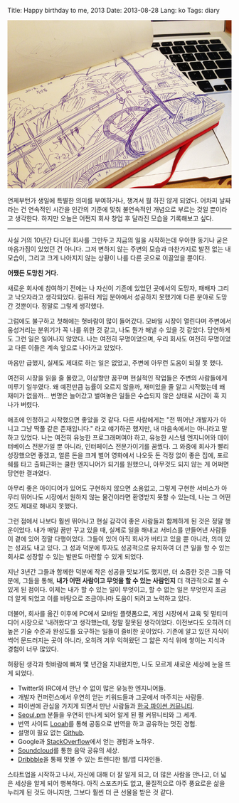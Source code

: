 Title: Happy birthday to me, 2013
Date: 2013-08-28
Lang: ko
Tags: diary

![A drawing on my birthday](./images/2013-08/birthday.jpg)

언제부턴가 생일에 특별한 의미를 부여하거나, 챙겨서 뭘 하진 않게 되었다.
어차피 날짜라는 건 연속적인 시간을 인간의 기준에 맞춰 불연속적인 개념으로 부르는 것일 뿐이라고 생각한다.
하지만 오늘은 어쩐지 회사 창업 후 달라진 모습을 기록해보고 싶다.

----

사실 거의 10년간 다니던 회사를 그만두고 지금의 일을 시작하는데 우아한 동기나 굳은 마음가짐이 있었던 건 아니다.
그저 변하지 않는 주변의 모습과 마찬가지로 발전 없는 내 모습이, 그리고 크게 나아지지 않는 상황이 나를 다른 곳으로 이끌었을 뿐이다.

**어쨌든 도망친 거다.**

새로운 회사에 참여하기 전에는 나 자신이 기존에 있었던 곳에서의 도망자, 패배자 그리고 낙오자라고 생각되었다.
컴퓨터 게임 분야에서 성공하지 못했기에 다른 분야로 도망간 것뿐이다. 정말로 그렇게 생각했다.

그럼에도 불구하고 첫해에는 헛바람이 많이 들어갔다.
모바일 시장이 열린다며 주변에서 웅성거리는 분위기가 꼭 나를 위한 것 같고, 나도 뭔가 해낼 수 있을 것 같았다.
당연하게도 그런 일은 일어나지 않았다. 나는 여전히 무명이었으며, 우리 회사도 여전히 무명이었고 다른 이들은 계속 앞으로 나아가고 있었다.

마음만 급했지, 실제도 제대로 하는 일은 없었고, 주변에 아무런 도움이 되질 못 했다.

여전히 시장을 읽을 줄 몰랐고, 이상향만 꿈꾸며 현실적인 작업들은 주변의 사람들에게 미루기 일쑤였다.
왜 예전만큼 능률이 오르지 않을까, 재미있을 줄 알고 시작했는데 왜 재미가 없을까...
변명은 늘어갔고 벌여놓은 일들은 수습되지 않은 상태로 시간이 훅 지나가 버렸다.

애초에 인정하고 시작했으면 좋았을 것 같다.
다른 사람에게는 "전 뛰어난 개발자가 아니고 그냥 딱풀 같은 존재입니다." 라고 얘기하곤 했지만, 내 마음속에서는 아니라고 말하고 있었다.
나는 여전히 유능한 프로그래머여야 하고, 유능한 시스템 엔지니어와 데이터베이스 전문가일 뿐 아니라, 인터페이스 전문가이기를 꿈꿨다.
그 와중에 회사가 빨리 성장했으면 좋겠고, 얼른 돈을 크게 벌어 영화에서 나오듯 돈 걱정 없이 좋은 집에,
포르쉐를 타고 출퇴근하는 쿨한 엔지니어가 되기를 원했으니, 아무것도 되지 않는 게 어쩌면 당연한 결과였다.

아무리 좋은 아이디어가 있어도 구현하지 않으면 소용없고,
그렇게 구현한 서비스가 아무리 뛰어나도 시장에서 원하지 않는 물건이라면 환영받지 못할 수 있는데,
나는 그 어떤 것도 제대로 해내지 못했다.

그런 점에서 나보다 훨씬 뛰어나고 현실 감각이 좋은 사람들과 함께하게 된 것은 정말 행운이었다.
내가 매일 꿈만 꾸고 있을 때, 실제로 일을 해내고 서비스를 만들어낸 사람들이 곁에 있어 정말 다행이었다.
그들이 있어 아직 회사가 버티고 있을 뿐 아니라, 의미 있는 성과도 내고 있다.
그 성과 덕분에 투자도 성공적으로 유치하여 더 큰 일을 할 수 있는 회사로 성장할 수 있는 발판도 마련할 수 있게 되었다.

지난 3년간 그들과 함께한 덕분에 작은 성공을 맛보기도 했지만, 더 소중한 것은 그들 덕분에, 그들을 통해,
**내가 어떤 사람이고 무엇을 할 수 있는 사람인지** 더 객관적으로 볼 수 있게 된 점이다.
이제는 내가 할 수 있는 일이 무엇이고, 할 수 없는 일은 무엇인지 조금 더 알게 되었고 이를 바탕으로 조금이나마 도움이 되려고 노력하고 있다.

더불어, 회사를 옮긴 이후에 PC에서 모바일 플랫폼으로, 게임 시장에서 교육 및 멀티미디어 시장으로 '내려왔다'고 생각했는데, 정말 잘못된 생각이었다.
이전보다도 오히려 더 높은 기술 수준과 완성도를 요구하는 일들이 즐비한 곳이었다.
기존에 알고 있던 지식이 썩어 문드러지는 곳이 아니라, 오히려 겨우 익혀왔던 그 얇은 지식 위에 쌓이는 지식과 경험이 너무 많았다.

허황된 생각과 헛바람에 빠져 몇 년간을 지내왔지만, 나도 모르게 새로운 세상에 눈을 뜨게 되었다.

  - Twitter와 IRC에서 만난 수 없이 많은 유능한 엔지니어들.
  - 개발자 컨퍼런스에서 우연히 얻는 키워드들과 그곳에서 마주치는 사람들.
  - 파이썬에 관심을 가지게 되면서 만난 사람들과 [한국 파이썬 커뮤니티](https://www.facebook.com/groups/pythonkorea/).
  - [Seoul.pm](http://perl.kr/) 분들을 우연히 만나게 되어 알게 된 펄 커뮤니티와 그 세계.
  - 번역 사이트 [Looah](http://looah.com/)를 통해 공동으로 번역을 하고 공유하는 멋진 경험.
  - 설명이 필요 없는 [Github](https://github.com/).
  - Google과 [StackOverflow](https://stackoverflow.com/)에서 얻는 경험과 노하우.
  - [Soundcloud](https://soundcloud.com/)를 통한 음악 공유의 세상.
  - [Dribbble](https://dribbble.com/)을 통해 맛볼 수 있는 트렌디한 웹/앱 디자인들.

스타트업을 시작하고 나서, 자신에 대해 더 잘 알게 되고, 더 많은 사람을 만나고, 더 넓은 세상을 알게 되어 행복하다.
아직 스포츠카도 없고, 물질적으로 아주 풍요로운 삶을 누리게 된 것도 아니지만, 그보다 훨씬 더 큰 선물을 받은 것 같다.
